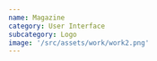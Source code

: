 ```yaml
---
name: Magazine
category: User Interface
subcategory: Logo
image: '/src/assets/work/work2.png'
---
```

